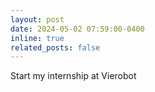 ```yaml
---
layout: post
date: 2024-05-02 07:59:00-0400
inline: true
related_posts: false
---
```


Start my internship at Vierobot
